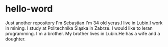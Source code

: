 # hello-word
Just another repository
I'm Sebastian.I'm 34 old yeras.I live in Lubin.I work in mining. I study at Politechnika Śląska in Zabrze.
I would like to leran programming. I'm a brother. My brother lives in Lubin.He has a wife and a doughter.
